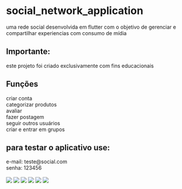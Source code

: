 # social_network_application

uma rede social desenvolvida em flutter com o objetivo de gerenciar e compartilhar experiencias com consumo de mídia </br>

<h2>Importante:</h2>
este projeto foi criado exclusivamente com fins educacionais</br>

<h2> Funções </h2>
	criar conta</br>
	categorizar produtos</br>
	avaliar</br>
	fazer postagem</br>
	seguir outros usuários</br>
	criar e entrar em grupos</br>

<h2> para testar o aplicativo use:</h2>
	e-mail: teste@social.com</br>
	senha: 123456</br></br>

<div style="display: inline_block">
<img src="https://github.com/JonatasCaetano/social-network-application/blob/main/images/Screenshot_20220514-192943.png" />
<img src="https://github.com/JonatasCaetano/social-network-application/blob/main/images/Screenshot_20220514-193057.png" />
<img src="https://github.com/JonatasCaetano/social-network-application/blob/main/images/Screenshot_20220514-193207.png" />
<img src="https://github.com/JonatasCaetano/social-network-application/blob/main/images/Screenshot_20220514-193241.png" />
<img src="https://github.com/JonatasCaetano/social-network-application/blob/main/images/Screenshot_20220514-193310.png" />
<img src="https://github.com/JonatasCaetano/social-network-application/blob/main/images/Screenshot_20220514-193330.png" />
</div>

<!-- Social Network

## Getting Started

This project is a starting point for a Flutter application.

A few resources to get you started if this is your first Flutter project:

- [Lab: Write your first Flutter app](https://flutter.dev/docs/get-started/codelab)
- [Cookbook: Useful Flutter samples](https://flutter.dev/docs/cookbook)

For help getting started with Flutter, view our
[online documentation](https://flutter.dev/docs), which offers tutorials,
samples, guidance on mobile development, and a full API reference. -->
